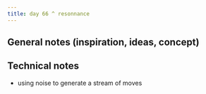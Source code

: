 ```yaml
---
title: day 66 ^ resonnance
---
```


## General notes (inspiration, ideas, concept)

## Technical notes

- using noise to generate a stream of moves
